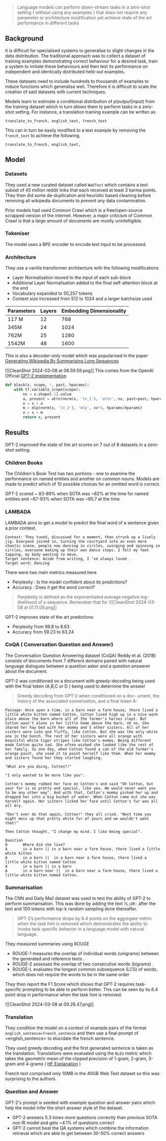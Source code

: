 > Language models can perform down-stream tasks in a zero-shot setting ( without using any examples ) that does not require any parameter or architecture modification yet achieve state of the art performance in different tasks
## Background

It is difficult for specialised systems to generalise to slight changes in the data distribution. The traditional approach was to collect a dataset of training examples demonstrating correct behaviour for a desired task, train a system to imitate these behaviours and then test its performance on independent and identically distributed held-out examples.

These datasets need to include hundreds to thousands of examples to induce functions which generalise well. Therefore it is difficult to scale the creation of said datasets with current techniques. 

Models learn to estimate a conditional distribution of $p(output|input)$ from the training dataset which in turn allows them to perform tasks in a zero-shot setting. For instance, a translation training example can be written as

```
translate_to_french, english_text, french_text
```

This can in turn be easily modified to a test example by removing the `french_text` to achieve the following.
```
translate_to_french, english_text,
```

## Model

### Datasets

They used a new curated dataset called `WebText` which contains a text subset of 45 million reddit links that each received at least 3 karma points. They then did some de-duplication and heuristic based cleaning before removing all wikipedia documents to prevent any data contamination.

Prior models had used Common Crawl which is a free/open-source scrapped version of the internet. However, a major criticism of Common Crawl is that a large amount of documents are mostly unintelligible. 

### Tokeniser

The model uses a BPE encoder to encode text input to be processed.

### Architecture

They use a vanilla transformer architecture with the following modifications

- Layer Normalisation moved to the input of each sub-block
- Additional Layer Normalisation added to the final self-attention block at the end
- Vocabulary expanded to 50,257 tokens
- Context size increased from 512 to 1024 and a larger batchsize used

| Parameters | Layers | Embedding Dimensionality |
| ---------- | ------ | ------------------------ |
| 117 M      | 12     | 768                      |
| 345M       | 24     | 1024                     |
| 762M       | 25     | 1280                     |
| 1542M      | 48     | 1600                     |
This is also a decoder-only model which was popularised in the paper [Generating Wikipedia By Summarising Long Sequences](https://arxiv.org/pdf/1801.10198.pdf)

![[CleanShot 2024-03-08 at 08.59.59.png]]
This comes from the OpenAI Official [GPT-2 implementation](https://github.com/openai/gpt-2/blob/master/src/model.py)

```python
def block(x, scope, *, past, hparams):
    with tf.variable_scope(scope):
        nx = x.shape[-1].value
        a, present = attn(norm(x, 'ln_1'), 'attn', nx, past=past, hparams=hparams)
        x = x + a
        m = mlp(norm(x, 'ln_2'), 'mlp', nx*4, hparams=hparams)
        x = x + m
        return x, present
```

## Results

GPT-2 improved the state of the art scores on 7 out of 8 datasets in a zero-shot setting. 

### Children Books

The Children's Book Test has two portions - one to examine the performance on named entities and another on common nouns. Models are made to predict which of 10 possible choices for an omitted word is correct.

GPT-2 scored ~ 83-89% when SOTA was ~82% at the time for named entities and ~87-93% when SOTA was ~85.7 at the time

### LAMBADA

LAMBADA aims to get a model to predict the final word of a sentence given a prior context.

```
Context: They tuned, discussed for a moment, then struck up a lively jig. Everyone joined in, turning the courtyard into an even more chaotic scene, people now dancing in circles, swinging and spinning in circles, everyone making up their own dance steps. I felt my feet tapping, my body wanting to move. 
Target sentence: Aside from writing, I ’ve always loved . 
Target word: dancing
```

There were two main metrics measured here

- Perplexity : Is the model confident about its predictions?
- Accuracy : Does it get the word correct?

> Perplexity is defined as the exponentiated average negative log-likelihood of a sequence. Remember that for 
![[CleanShot 2024-03-08 at 01.11.09.png]]

GPT-2 improves state of the art predictions

- Perplexity from 99.8 to 8.63
- Accuracy from 59.23 to 63.24

### CoQA ( Conversation Question and Answer)

The Conversation Question Answering dataset (CoQA) Reddy et al. (2018) consists of documents from 7 different domains paired with natural language dialogues between a question asker and a question answerer about the document. 

GPT-2 was conditioned on a document with greedy-decoding being used with the final token (A,B,C or D ) being used to determine the answer

> Greedy decoding from GPT-2 when conditioned on a doc- ument, the history of the associated conversation, and a final token A:

```
Passage: Once upon a time, in a barn near a farm house, there lived a little white kitten named Cotton. Cotton lived high up in a nice warm place above the barn where all of the farmer's horses slept. But Cotton wasn't alone in her little home above the barn, oh no. She shared her hay bed with her mommy and 5 other sisters. All of her sisters were cute and fluffy, like Cotton. But she was the only white one in the bunch. The rest of her sisters were all orange with beautiful white tiger stripes like Cotton's mommy. Being different made Cotton quite sad. She often wished she looked like the rest of her family. So one day, when Cotton found a can of the old farmer's orange paint, she used it to paint herself like them. When her mommy and sisters found her they started laughing. 

"What are you doing, Cotton?!" 

"I only wanted to be more like you". 

Cotton's mommy rubbed her face on Cotton's and said "Oh Cotton, but your fur is so pretty and special, like you. We would never want you to be any other way". And with that, Cotton's mommy picked her up and dropped her into a big bucket of water. When Cotton came out she was herself again. Her sisters licked her face until Cotton's fur was all all dry. 

"Don't ever do that again, Cotton!" they all cried. "Next time you might mess up that pretty white fur of yours and we wouldn't want that!" 

Then Cotton thought, "I change my mind. I like being special".

Question
Q		Where did she live?
A		in a barn || in a barn near a farm house, there lived a little white kitten
A		in a barn ||  in a barn near a farm house, there lived a little white kitten named Cotton
A		in a barn || in a barn
A		in a barn near ||  in a barn near a farm house, there lived a little white kitten named Cotton.
```

### Summarisation 

The CNN and Daily Mail dataset was used to test the ability of GPT-2 to perform summarisation. This was done by adding the text `TL;DR:` after the text and 100 tokens with top-k random sampling done thereafter.

> GPT-2’s performance drops by 6.4 points on the aggregate metric when the task hint is removed which demonstrates the ability to invoke task specific behavior in a language model with natural language.


They measured summaries using ROUGE

- ROUGE-1 measures the overlap of individual words (unigrams) between the generated and reference texts .
- ROUGE-2 assesses the overlap of two consecutive words (bigrams) .
- ROUGE-L evaluates the longest common subsequence (LCS) of words, which does not require the words to be in the same order

They then report the F1 Score which shows that GPT-2 requires task-specific prompting to be able to perform better. This can be seen by its 6.4 point drop in performance when the task hint is removed.

![[CleanShot 2024-03-08 at 09.26.47.png]]

### Translation

They condition the model on a context of example pairs of the format `english_sentence=french_sentence` and then use a final prompt of <english_sentence> to elucidate the french sentence. 

They used greedy decoding and the first generated sentence is taken as the translation. Translations were evaluated using the `BLEU` metric which takes the geometric mean of the clipped precision of 1-gram, 2-gram, 3-gram and 4-grams ( [HF Explanation](https://www.youtube.com/watch?v=M05L1DhFqcw) )

French text comprised only 10MB in the 40GB Web Text dataset so this was surprising to the authors.

### Question and Answer

GPT-2's prompt is seeded with example question and answer pairs which help the model infer the short answer style of the dataset. 

- GPT-2 answers 5.3 times more questions correctly than previous SOTA non IR model and gets ~4.1% of questions correct
- GPT-2 cannot beat the QA systems which combine the information retrieval which are able to get between 30-50% correct answers

